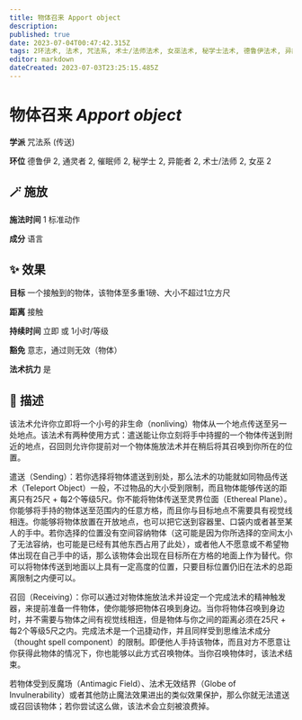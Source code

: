 ```yaml
---
title: 物体召来 Apport object
description: 
published: true
date: 2023-07-04T00:47:42.315Z
tags: 2环法术, 法术, 咒法系, 术士/法师法术, 女巫法术, 秘学士法术, 德鲁伊法术, 异能者法术, 催眠师法术, 通灵者法术, 传送
editor: markdown
dateCreated: 2023-07-03T23:25:15.485Z
---
```


# **物体召来** *Apport object*

**学派** 咒法系 (传送) 

**环位** 德鲁伊 2, 通灵者 2, 催眠师 2, 秘学士 2, 异能者 2, 术士/法师 2, 女巫 2

## 🪄 施放

**施法时间** 1 标准动作

**成分** 语言

## ✨ 效果 

**目标** 一个接触到的物体，该物体至多重1磅、大小不超过1立方尺 

**距离** 接触  

**持续时间** 立即 或 1小时/等级 

**豁免** 意志，通过则无效（物体）

**法术抗力** 是

## 📖 描述

该法术允许你立即将一个小号的非生命（nonliving）物体从一个地点传送至另一处地点。该法术有两种使用方式：遣送能让你立刻将手中持握的一个物体传送到附近的地点，召回则允许你提前对一个物体施放法术并在稍后将其召唤到你所在的位置。

遣送（Sending）：若你选择将物体遣送到别处，那么法术的功能就如同物品传送术（Teleport Object）一般，不过物品的大小受到限制，而且物体能够传送的距离只有25尺 + 每2个等级5尺。你不能将物体传送至灵界位面（Ethereal Plane）。你能够将手持的物体送至范围内的任意方格，而且你与目标地点不需要具有视觉线相连。你能够将物体放置在开放地点，也可以把它送到容器里、口袋内或者甚至某人的手中。若你选择的位置没有空间容纳物体（这可能是因为你所选择的空间太小了无法容纳，也可能是已经有其他东西占用了此处），或者他人不愿意或不希望物体出现在自己手中的话，那么该物体会出现在目标所在方格的地面上作为替代。你可以将物体传送到地面以上具有一定高度的位置，只要目标位置仍旧在法术的总距离限制之内便可以。

召回（Receiving）：你可以通过对物体施放法术并设定一个完成法术的精神触发器，来提前准备一件物体，使你能够把物体召唤到身边。当你将物体召唤到身边时，并不需要与物体之间有视觉线相连，但是物体与你之间的距离必须在25尺 + 每2个等级5尺之内。完成法术是一个迅捷动作，并且同样受到思维法术成分（thought spell component）的限制。即便他人手持该物体，而且对方不愿意让你获得此物体的情况下，你也能够以此方式召唤物体。当你召唤物体时，该法术结束。

若物体受到反魔场（Antimagic Field）、法术无效结界（Globe of Invulnerability）或者其他防止魔法效果进出的类似效果保护，那么你就无法遣送或召回该物体；若你尝试这么做，该法术会立刻被浪费掉。
    